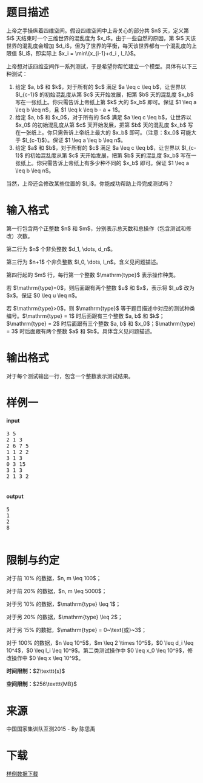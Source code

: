 # 题目描述

<p>上帝之手操纵着四维空间。假设四维空间中上帝关心的部分共 $n$ 天，定义第 $i$ 天结束时一个三维世界的混乱度为 $x_i$。由于一些自然的原因，第 $i$ 天该世界的混乱度会增加 $d_i$，但为了世界的平衡，每天该世界都有一个混乱度的上限值 $l_i$，即实际上 $x_i = \min\{x_{i-1}+d_i , l_i\}$。</p>
<p>上帝想对该四维空间作一系列测试，于是希望你帮忙建立一个模型。具体有以下三种测试：</p>
<ol><li>给定 $a, b$ 和 $k$，对于所有的 $c$ 满足 $a \leq c \leq b$，让世界以 $l_{c-1}$ 的初始混乱度从第 $c$ 天开始发展，把第 $b$ 天的混乱度 $x_b$ 写在一张纸上。你只需告诉上帝纸上第 $k$ 大的 $x_b$ 即可。保证 $1 \leq a \leq b \leq n$，且 $1 \leq k \leq b - a + 1$。</li>
<li>给定 $a, b$ 和 $x_0$，对于所有的 $c$ 满足 $a \leq c \leq b$，让世界以 $x_0$ 的初始混乱度从第 $c$ 天开始发展，把第 $b$ 天的混乱度 $x_b$ 写在一张纸上。你只需告诉上帝纸上最大的 $x_b$ 即可。（注意：$x_0$ 可能大于 $l_{c-1}$）。保证 $1 \leq a \leq b \leq n$。</li>
<li>给定 $a$ 和 $b$，对于所有的 $c$ 满足 $a \leq c \leq b$，让世界以 $l_{c-1}$ 的初始混乱度从第 $c$ 天开始发展，把第 $b$ 天的混乱度 $x_b$ 写在一张纸上。你只需告诉上帝纸上有多少种不同的 $x_b$ 即可。保证 $1 \leq a \leq b \leq n$。</li>
</ol><p>当然，上帝还会修改某些位置的 $l_i$。你能成功帮助上帝完成测试吗？</p>

# 输入格式


<p>第一行包含两个正整数 $n$ 和 $m$，分别表示总天数和总操作（包含测试和修改）次数。</p>
<p>第二行为 $n$ 个非负整数 $d_1, \dots, d_n$。</p>
<p>第三行为 $n+1$ 个非负整数 $l_0, \dots, l_n$。含义见问题描述。</p>
<p>第四行起的 $m$ 行，每行第一个整数 $\mathrm{type}$ 表示操作种类。</p>
<p>若 $\mathrm{type}=0$，则后面跟有两个整数 $u$ 和 $x$，表示将 $l_u$ 改为 $x$。保证 $0 \leq u \leq n$。</p>
<p>若 $\mathrm{type}&gt;0$，则 $\mathrm{type}$ 等于题目描述中对应的测试种类编号。$\mathrm{type} = 1$ 时后面跟有三个整数 $a, b$ 和 $k$；$\mathrm{type} = 2$ 时后面跟有三个整数 $a, b$ 和 $x_0$；$\mathrm{type} = 3$ 时后面跟有两个整数 $a$ 和 $b$。具体含义见问题描述。</p>

# 输出格式


<p>对于每个测试输出一行，包含一个整数表示测试结果。</p>

# 样例一


<h4>input</h4>
<pre>3 5
2 1 3
2 6 7 5
1 1 2 2
3 1 3
0 3 15
3 1 3
2 1 3 2

</pre>

<h4>output</h4>
<pre>5
1
2
8

</pre>


# 限制与约定


<p>对于前 10% 的数据，$n, m \leq 100$；</p>
<p>对于前 20% 的数据，$n, m \leq 5000$；</p>
<p>对于另 10% 的数据，$\mathrm{type} \leq 1$；</p>
<p>对于另 20% 的数据，$\mathrm{type} \leq 2$；</p>
<p>对于另 15% 的数据，$\mathrm{type} = 0~\text{或}~3$；</p>
<p>对于 100% 的数据，$n \leq 10^5$，$m \leq 2 \times 10^5$，$0 \leq d_i \leq 10^4$，$0 \leq l_i \leq 10^9$。第二类测试操作中 $0 \leq x_0 \leq 10^9$，修改操作中 $0 \leq x \leq 10^9$。</p>
<p><strong>时间限制：</strong>$2\texttt{s}$</p>
<p><strong>空间限制：</strong>$256\texttt{MB}$</p>

# 来源


<p>中国国家集训队互测2015 - By 陈思禹</p>

# 下载


<p><a href="/download.php?type=problem&amp;id=93">样例数据下载</a></p>
